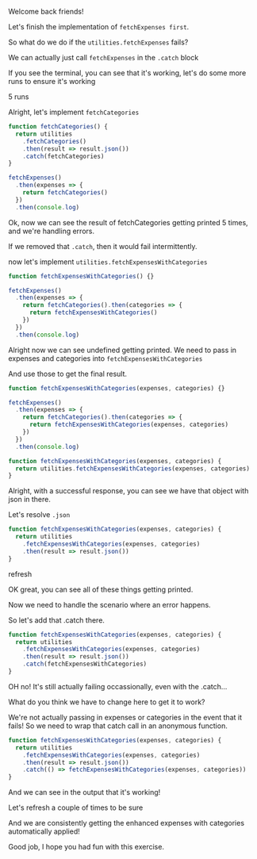 Welcome back friends!

Let's finish the implementation of `fetchExpenses first`.

So what do we do if the `utilities.fetchExpenses` fails?

We can actually just call `fetchExpenses` in the `.catch` block

If you see the terminal, you can see that it's working, let's do some more runs to ensure it's working

5 runs

Alright, let's implement `fetchCategories`

```js
function fetchCategories() {
  return utilities
    .fetchCategories()
    .then(result => result.json())
    .catch(fetchCategories)
}

fetchExpenses()
  .then(expenses => {
    return fetchCategories()
  })
  .then(console.log)
```

Ok, now we can see the result of fetchCategories getting printed 5 times, and we're handling errors.

If we removed that `.catch`, then it would fail intermittently.

now let's implement `utilities.fetchExpensesWithCategories`

```js
function fetchExpensesWithCategories() {}

fetchExpenses()
  .then(expenses => {
    return fetchCategories().then(categories => {
      return fetchExpensesWithCategories()
    })
  })
  .then(console.log)
```

Alright now we can see undefined getting printed. We need to pass in expenses and categories into `fetchExpensesWithCategories`

And use those to get the final result.

```js
function fetchExpensesWithCategories(expenses, categories) {}

fetchExpenses()
  .then(expenses => {
    return fetchCategories().then(categories => {
      return fetchExpensesWithCategories(expenses, categories)
    })
  })
  .then(console.log)
```

```js
function fetchExpensesWithCategories(expenses, categories) {
  return utilities.fetchExpensesWithCategories(expenses, categories)
}
```

Alright, with a successful response, you can see we have that object with json in there.

Let's resolve `.json`

```js
function fetchExpensesWithCategories(expenses, categories) {
  return utilities
    .fetchExpensesWithCategories(expenses, categories)
    .then(result => result.json())
}
```

refresh

OK great, you can see all of these things getting printed.

Now we need to handle the scenario where an error happens.

So let's add that .catch there.

```js
function fetchExpensesWithCategories(expenses, categories) {
  return utilities
    .fetchExpensesWithCategories(expenses, categories)
    .then(result => result.json())
    .catch(fetchExpensesWithCategories)
}
```

OH no! It's still actually failing occassionally, even with the .catch...

What do you think we have to change here to get it to work?

We're not actually passing in expenses or categories in the event that it fails! So we need to wrap that catch call
in an anonymous function.

```js
function fetchExpensesWithCategories(expenses, categories) {
  return utilities
    .fetchExpensesWithCategories(expenses, categories)
    .then(result => result.json())
    .catch(() => fetchExpensesWithCategories(expenses, categories))
}
```

And we can see in the output that it's working!

Let's refresh a couple of times to be sure

And we are consistently getting the enhanced expenses with categories automatically applied!

Good job, I hope you had fun with this exercise.
